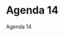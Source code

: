<!-- Space: ~923047560 -->
<!-- Parent: Pages -->
<!-- Title: Agenda 14 -->
<!-- Layout: articles -->
<!-- Label: jensse  -->
<!-- Label: mark  -->

#  Agenda 14



Agenda 14
